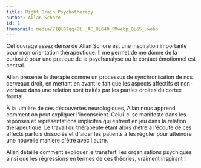 ```yaml
---
title: Right Brain Psychotherapy
author: Allan Schore
id: 1
thumbnail: media/71QlD7qq+ZL._AC_UL640_FMwebp_QL65_.webp
---
```

Cet ouvrage assez dense de Allan Schore est une inspiration importante pour mon orientation thérapeutique. Il me permet de me donne de la curiosité pour une pratique de la psychanalyse ou le contact émotionnel est central.

Allan présente la thérapie comme un processus de synchronisation de nos cerveaux droit, en mettant en avant le fait que les aspects affectifs et non-verbaux dans une relation sont traités par les parties droites du cortex frontal.

À la lumière de ces découvertes neurologiques, Allan nous apprend comment on peut expliquer l'inconscient. Celui-ci se manifeste dans les réponses et représentations implicites qui entrent en jeu dans la relation thérapeutique. Le travail du thérapeute étant alors d'être à l'écoute de ces affects parfois dissociés et d'aider les patients à les réguler pour atteindre une nouvelle manière d'être avec l'autre.

Allan détaille comment expliquer le transfert, les organisations psychiques ainsi que les régressions en termes de ces théories, vraiment inspirant !
